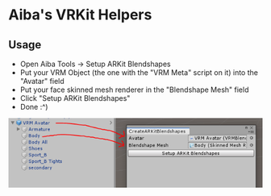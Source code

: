 # Aiba's VRKit Helpers
## Usage
- Open Aiba Tools -> Setup ARKit Blendshapes
- Put your VRM Object (the one with the "VRM Meta" script on it) into the "Avatar" field
- Put your face skinned mesh renderer in the "Blendshape Mesh" field
- Click "Setup ARKit Blendshapes"
- Done :^)

![Usage Image](./usage.png "Example usage")
